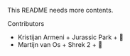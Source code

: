 This README needs more contents.

Contributors

- Kristijan Armeni + Jurassic Park + :eggplant:
- Martijn van Os + Shrek 2 + :money_mouth_face:
